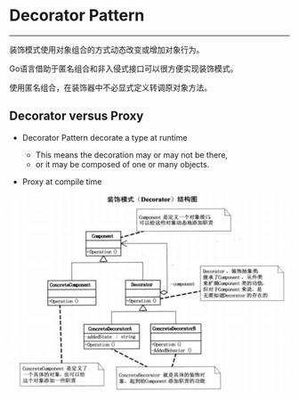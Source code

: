 # Decorator Pattern

---

装饰模式使用对象组合的方式动态改变或增加对象行为。

Go语言借助于匿名组合和非入侵式接口可以很方便实现装饰模式。

使用匿名组合，在装饰器中不必显式定义转调原对象方法。

## Decorator versus Proxy

- Decorator Pattern decorate a type at runtime
  - This means the decoration may or may not be there, 
  - or it may be composed of one or many objects.

- Proxy at compile time 

![Alt text](image.png)
